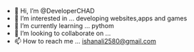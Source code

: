 - 👋 Hi, I’m @DeveloperCHAD
- 👀 I’m interested in ... developing websites,apps and games
- 🌱 I’m currently learning ... pythom
- 💞️ I’m looking to collaborate on ...
- 📫 How to reach me ... ishanali2580@gmail.com

<!---
DeveloperCHAD/DeveloperCHAD is a ✨ special ✨ repository because its `README.md` (this file) appears on your GitHub profile.
You can click the Preview link to take a look at your changes.
--->
